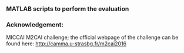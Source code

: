 ### MATLAB scripts to perform the evaluation

### Acknowledgement:
MICCAI M2CAI challenge; the official webpage of the challenge can be found here: http://camma.u-strasbg.fr/m2cai2016







